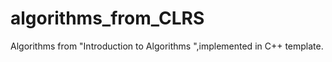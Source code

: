 algorithms_from_CLRS
====================

Algorithms from  "Introduction to Algorithms ",implemented  in C++ template.
